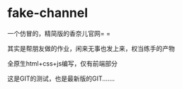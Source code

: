 # fake-channel
一个仿冒的，精简版的香奈儿官网= =

其实是帮朋友做的作业，闲来无事也发上来，权当练手的产物

全原生html+css+js编写，仅有前端部分

这是GIT的测试，也是最新版的GIT.......

